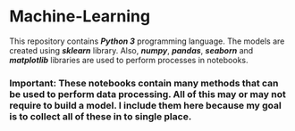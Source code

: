 # Machine-Learning
This repository contains ***Python 3*** programming language. The models are created using ***sklearn*** library. Also, ***numpy***, ***pandas***, ***seaborn*** and ***matplotlib*** libraries are used to perform processes in notebooks. 

### **Important: These notebooks contain many methods that can be used to perform data processing. All of this may or may not require to build a model. I include them here because my goal is to collect all of these in to single place.**

